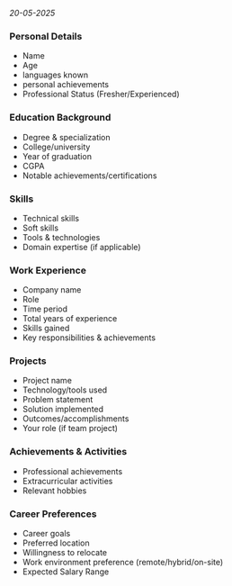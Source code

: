 *20-05-2025*
### Personal Details 
- Name
- Age
- languages known
- personal achievements
- Professional Status (Fresher/Experienced)

### Education Background
- Degree & specialization
- College/university
- Year of graduation
- CGPA
- Notable achievements/certifications
### Skills
- Technical skills
- Soft skills
- Tools & technologies 
- Domain expertise (if applicable)
### Work Experience
- Company name
- Role
- Time period
- Total years of experience
- Skills gained
- Key responsibilities & achievements
### Projects
- Project name
- Technology/tools used
- Problem statement
- Solution implemented
- Outcomes/accomplishments
- Your role (if team project)
### Achievements & Activities
- Professional achievements
- Extracurricular activities
- Relevant hobbies

### Career Preferences
- Career goals
- Preferred location
- Willingness to relocate
- Work environment preference (remote/hybrid/on-site)
- Expected Salary Range


